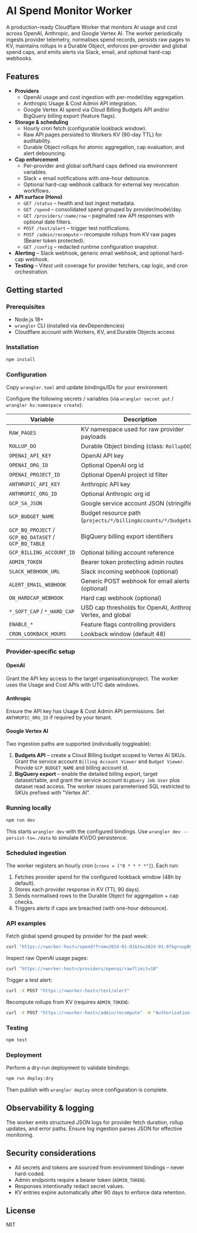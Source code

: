 # AI Spend Monitor Worker

A production-ready Cloudflare Worker that monitors AI usage and cost across OpenAI, Anthropic, and Google Vertex AI. The worker periodically ingests provider telemetry, normalises spend records, persists raw pages to KV, maintains rollups in a Durable Object, enforces per-provider and global spend caps, and emits alerts via Slack, email, and optional hard-cap webhooks.

## Features

- **Providers**
  - OpenAI usage and cost ingestion with per-model/day aggregation.
  - Anthropic Usage & Cost Admin API integration.
  - Google Vertex AI spend via Cloud Billing Budgets API and/or BigQuery billing export (feature flags).
- **Storage & scheduling**
  - Hourly cron fetch (configurable lookback window).
  - Raw API pages persisted to Workers KV (90-day TTL) for auditability.
  - Durable Object rollups for atomic aggregation, cap evaluation, and alert debouncing.
- **Cap enforcement**
  - Per-provider and global soft/hard caps defined via environment variables.
  - Slack + email notifications with one-hour debounce.
  - Optional hard-cap webhook callback for external key revocation workflows.
- **API surface (Hono)**
  - `GET /status` – health and last ingest metadata.
  - `GET /spend` – consolidated spend grouped by provider/model/day.
  - `GET /providers/:name/raw` – paginated raw API responses with optional date filters.
  - `POST /test/alert` – trigger test notifications.
  - `POST /admin/recompute` – recompute rollups from KV raw pages (Bearer token protected).
  - `GET /config` – redacted runtime configuration snapshot.
- **Alerting** – Slack webhook, generic email webhook, and optional hard-cap webhook.
- **Testing** – Vitest unit coverage for provider fetchers, cap logic, and cron orchestration.

## Getting started

### Prerequisites

- Node.js 18+
- `wrangler` CLI (installed via devDependencies)
- Cloudflare account with Workers, KV, and Durable Objects access

### Installation

```bash
npm install
```

### Configuration

Copy `wrangler.toml` and update bindings/IDs for your environment.

Configure the following secrets / variables (via `wrangler secret put` / `wrangler kv:namespace create`):

| Variable | Description |
| --- | --- |
| `RAW_PAGES` | KV namespace used for raw provider payloads |
| `ROLLUP_DO` | Durable Object binding (class: `RollupDO`) |
| `OPENAI_API_KEY` | OpenAI API key |
| `OPENAI_ORG_ID` | Optional OpenAI org id |
| `OPENAI_PROJECT_ID` | Optional OpenAI project id filter |
| `ANTHROPIC_API_KEY` | Anthropic API key |
| `ANTHROPIC_ORG_ID` | Optional Anthropic org id |
| `GCP_SA_JSON` | Google service account JSON (stringified) |
| `GCP_BUDGET_NAME` | Budget resource path (`projects/*/billingAccounts/*/budgets/*`) |
| `GCP_BQ_PROJECT` / `GCP_BQ_DATASET` / `GCP_BQ_TABLE` | BigQuery billing export identifiers |
| `GCP_BILLING_ACCOUNT_ID` | Optional billing account reference |
| `ADMIN_TOKEN` | Bearer token protecting admin routes |
| `SLACK_WEBHOOK_URL` | Slack incoming webhook (optional) |
| `ALERT_EMAIL_WEBHOOK` | Generic POST webhook for email alerts (optional) |
| `ON_HARDCAP_WEBHOOK` | Hard cap webhook (optional) |
| `*_SOFT_CAP` / `*_HARD_CAP` | USD cap thresholds for OpenAI, Anthropic, Vertex, and global |
| `ENABLE_*` | Feature flags controlling providers |
| `CRON_LOOKBACK_HOURS` | Lookback window (default 48) |

### Provider-specific setup

#### OpenAI

Grant the API key access to the target organisation/project. The worker uses the Usage and Cost APIs with UTC date windows.

#### Anthropic

Ensure the API key has Usage & Cost Admin API permissions. Set `ANTHROPIC_ORG_ID` if required by your tenant.

#### Google Vertex AI

Two ingestion paths are supported (individually toggleable):

1. **Budgets API** – create a Cloud Billing budget scoped to Vertex AI SKUs. Grant the service account `Billing Account Viewer` and `Budget Viewer`. Provide `GCP_BUDGET_NAME` and billing account id.
2. **BigQuery export** – enable the detailed billing export, target dataset/table, and grant the service account `BigQuery Job User` plus dataset read access. The worker issues parameterised SQL restricted to SKUs prefixed with "Vertex AI".

### Running locally

```bash
npm run dev
```

This starts `wrangler dev` with the configured bindings. Use `wrangler dev --persist-to=./data` to simulate KV/DO persistence.

### Scheduled ingestion

The worker registers an hourly cron (`crons = ["0 * * * *"]`). Each run:

1. Fetches provider spend for the configured lookback window (48h by default).
2. Stores each provider response in KV (TTL 90 days).
3. Sends normalised rows to the Durable Object for aggregation + cap checks.
4. Triggers alerts if caps are breached (with one-hour debounce).

### API examples

Fetch global spend grouped by provider for the past week:

```bash
curl "https://<worker-host>/spend?from=2024-01-01&to=2024-01-07&groupBy=provider"
```

Inspect raw OpenAI usage pages:

```bash
curl "https://<worker-host>/providers/openai/raw?limit=10"
```

Trigger a test alert:

```bash
curl -X POST "https://<worker-host>/test/alert"
```

Recompute rollups from KV (requires `ADMIN_TOKEN`):

```bash
curl -X POST "https://<worker-host>/admin/recompute" -H "Authorization: Bearer <token>"
```

### Testing

```bash
npm test
```

### Deployment

Perform a dry-run deployment to validate bindings:

```bash
npm run deploy:dry
```

Then publish with `wrangler deploy` once configuration is complete.

## Observability & logging

The worker emits structured JSON logs for provider fetch duration, rollup updates, and error paths. Ensure log ingestion parses JSON for effective monitoring.

## Security considerations

- All secrets and tokens are sourced from environment bindings – never hard-coded.
- Admin endpoints require a bearer token (`ADMIN_TOKEN`).
- Responses intentionally redact secret values.
- KV entries expire automatically after 90 days to enforce data retention.

## License

MIT
